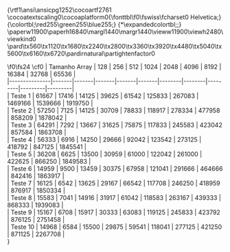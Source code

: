 {\rtf1\ansi\ansicpg1252\cocoartf2761
\cocoatextscaling0\cocoaplatform0{\fonttbl\f0\fswiss\fcharset0 Helvetica;}
{\colortbl;\red255\green255\blue255;}
{\*\expandedcolortbl;;}
\paperw11900\paperh16840\margl1440\margr1440\vieww11900\viewh2480\viewkind0
\pard\tx560\tx1120\tx1680\tx2240\tx2800\tx3360\tx3920\tx4480\tx5040\tx5600\tx6160\tx6720\pardirnatural\partightenfactor0

\f0\fs24 \cf0 
| Tamanho Array | 128   | 256   | 512   | 1024  | 2048  | 4096   | 8192   | 16384   | 32768   | 65536   |\
|---------------|-------|-------|-------|-------|-------|--------|--------|---------|---------|---------|\
| Teste 1       | 61667 | 17416 | 14125 | 39625 | 61542 | 125833 | 267083 | 1469166 | 1539666 | 1919750 |\
| Teste 2       | 57250 | 7125  | 14125 | 30709 | 78833 | 118917 | 278334 | 477958  | 858209  | 1878042 |\
| Teste 3       | 64291 | 7292  | 13667 | 31625 | 75875 | 117833 | 245583 | 423042  | 857584  | 1863708 |\
| Teste 4       | 56333 | 6916  | 14250 | 29666 | 92042 | 123542 | 273125 | 418792  | 847125  | 1845541 |\
| Teste 5       | 36208 | 6625  | 13500 | 30959 | 61000 | 122042 | 261000 | 422625  | 866250  | 1849583 |\
| Teste 6       | 14959 | 9500  | 13459 | 30375 | 67958 | 121041 | 291666 | 464666  | 842416  | 1863917 |\
| Teste 7       | 16125 | 6542  | 13625 | 29167 | 66542 | 117708 | 246250 | 418959  | 876917  | 1850334 |\
| Teste 8       | 15583 | 7041  | 14916 | 31917 | 61042 | 118583 | 263167 | 439333  | 868333  | 1939083 |\
| Teste 9       | 15167 | 6708  | 15917 | 30333 | 63083 | 119125 | 245833 | 423792  | 876125  | 2751458 |\
| Teste 10      | 14968 | 6584  | 15500 | 29875 | 59541 | 118041 | 277125 | 421250  | 871125  | 2267708 |\
}
